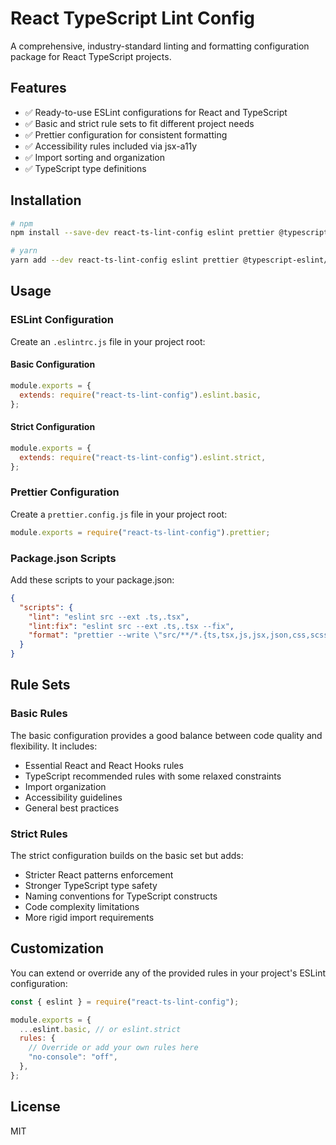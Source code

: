 # React TypeScript Lint Config

A comprehensive, industry-standard linting and formatting configuration package for React TypeScript projects.

## Features

- ✅ Ready-to-use ESLint configurations for React and TypeScript
- ✅ Basic and strict rule sets to fit different project needs
- ✅ Prettier configuration for consistent formatting
- ✅ Accessibility rules included via jsx-a11y
- ✅ Import sorting and organization
- ✅ TypeScript type definitions

## Installation

```bash
# npm
npm install --save-dev react-ts-lint-config eslint prettier @typescript-eslint/eslint-plugin @typescript-eslint/parser eslint-config-prettier eslint-plugin-import eslint-plugin-jsx-a11y eslint-plugin-react eslint-plugin-react-hooks

# yarn
yarn add --dev react-ts-lint-config eslint prettier @typescript-eslint/eslint-plugin @typescript-eslint/parser eslint-config-prettier eslint-plugin-import eslint-plugin-jsx-a11y eslint-plugin-react eslint-plugin-react-hooks
```

## Usage

### ESLint Configuration

Create an `.eslintrc.js` file in your project root:

#### Basic Configuration

```javascript
module.exports = {
  extends: require("react-ts-lint-config").eslint.basic,
};
```

#### Strict Configuration

```javascript
module.exports = {
  extends: require("react-ts-lint-config").eslint.strict,
};
```

### Prettier Configuration

Create a `prettier.config.js` file in your project root:

```javascript
module.exports = require("react-ts-lint-config").prettier;
```

### Package.json Scripts

Add these scripts to your package.json:

```json
{
  "scripts": {
    "lint": "eslint src --ext .ts,.tsx",
    "lint:fix": "eslint src --ext .ts,.tsx --fix",
    "format": "prettier --write \"src/**/*.{ts,tsx,js,jsx,json,css,scss,md}\""
  }
}
```

## Rule Sets

### Basic Rules

The basic configuration provides a good balance between code quality and flexibility. It includes:

- Essential React and React Hooks rules
- TypeScript recommended rules with some relaxed constraints
- Import organization
- Accessibility guidelines
- General best practices

### Strict Rules

The strict configuration builds on the basic set but adds:

- Stricter React patterns enforcement
- Stronger TypeScript type safety
- Naming conventions for TypeScript constructs
- Code complexity limitations
- More rigid import requirements

## Customization

You can extend or override any of the provided rules in your project's ESLint configuration:

```javascript
const { eslint } = require("react-ts-lint-config");

module.exports = {
  ...eslint.basic, // or eslint.strict
  rules: {
    // Override or add your own rules here
    "no-console": "off",
  },
};
```

## License

MIT

